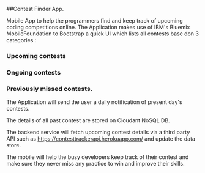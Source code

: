##Contest Finder App. 

Mobile App to help the programmers find and 
keep track of upcoming coding competitions online. The Application makes use of IBM's Bluemix MobileFoundation to Bootstrap a quick UI which lists all contests base don 3 categories : 

 ### Upcoming contests
 ### Ongoing  contests
 ### Previously missed contests.

 The Application will send the user a daily notification of present day's contests.

 The details of all past contest are stored on Cloudant NoSQL DB.

 The backend service will fetch upcoming contest details via a third party API such as https://contesttrackerapi.herokuapp.com/  and update the data store.

 The mobile will help the busy developers keep track of their contest and make sure they never miss any practice to win and improve their skills.
